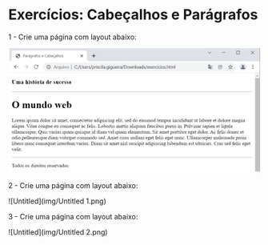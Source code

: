 # Exercícios: Cabeçalhos e Parágrafos

1 - Crie uma página com layout abaixo:

![Untitled](img/Untitled.png)

2 - Crie uma página com layout abaixo:

![Untitled](img/Untitled 1.png)

3 - Crie uma página com layout abaixo:

![Untitled](img/Untitled 2.png)